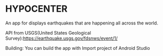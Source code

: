 # HYPOCENTER
An app for displays earthquakes that are happening all across the world.

API from USGS(United States Geological Survey):https://earthquake.usgs.gov/fdsnws/event/1/

Building:
    You can build the app with Import project of Android Studio
